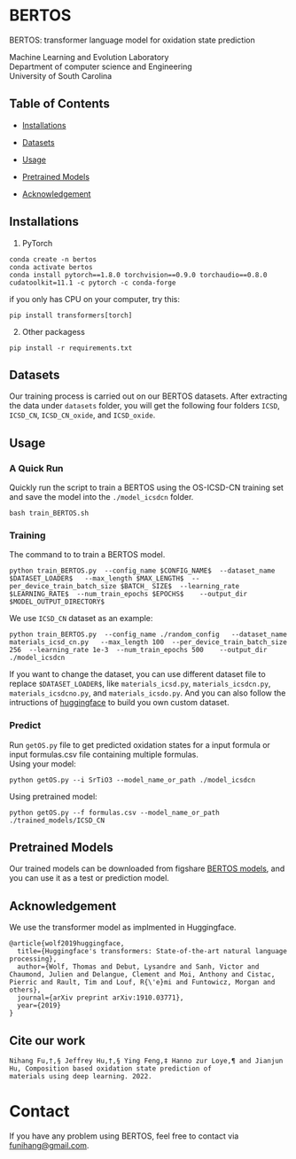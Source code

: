 # BERTOS
BERTOS: transformer language model for oxidation state prediction

Machine Learning and Evolution Laboratory <br>
Department of computer science and Engineering <br>
University of South Carolina

## Table of Contents
- [Installations](##installations)

- [Datasets](##datasets)

- [Usage](##usage)

- [Pretrained Models](##pretrained-models)

- [Acknowledgement](##acknowledgement)

## Installations
1. PyTorch 
```
conda create -n bertos
conda activate bertos
conda install pytorch==1.8.0 torchvision==0.9.0 torchaudio==0.8.0 cudatoolkit=11.1 -c pytorch -c conda-forge
```
if you only has CPU on your computer, try this:
```
pip install transformers[torch]
```

2. Other packagess
```
pip install -r requirements.txt
```  

## Datasets  
Our training process is carried out on our BERTOS datasets. After extracting the data under `datasets` folder, you will get the following four folders `ICSD`, `ICSD_CN`, `ICSD_CN_oxide`, and `ICSD_oxide`.

## Usage
### A Quick Run
Quickly run the script to train a BERTOS using the OS-ICSD-CN training set and save the model into the `./model_icsdcn` folder.
```
bash train_BERTOS.sh
```  
### Training
The command to to train a BERTOS model.  
```
python train_BERTOS.py  --config_name $CONFIG_NAME$  --dataset_name $DATASET_LOADER$   --max_length $MAX_LENGTH$  --per_device_train_batch_size $BATCH_ SIZE$  --learning_rate $LEARNING_RATE$  --num_train_epochs $EPOCHS$    --output_dir $MODEL_OUTPUT_DIRECTORY$
```
We use `ICSD_CN` dataset as an example:
```
python train_BERTOS.py  --config_name ./random_config   --dataset_name materials_icsd_cn.py   --max_length 100  --per_device_train_batch_size 256  --learning_rate 1e-3  --num_train_epochs 500    --output_dir ./model_icsdcn
```
 If you want to change the dataset, you can use different dataset file to replace `$DATASET_LOADER$`, like `materials_icsd.py`, `materials_icsdcn.py`, `materials_icsdcno.py`, and `materials_icsdo.py`. And you can also follow the intructions of [huggingface]() to build you own custom dataset.

### Predict
Run `getOS.py` file to get predicted oxidation states for a input formula or input formulas.csv file containing multiple formulas. <br>
Using your model:
```
python getOS.py --i SrTiO3 --model_name_or_path ./model_icsdcn
```
Using pretrained model:
```
python getOS.py --f formulas.csv --model_name_or_path ./trained_models/ICSD_CN
```

## Pretrained Models
Our trained models can be downloaded from figshare [BERTOS models](https://figshare.com/articles/online_resource/BERTOS_model/21554823), and you can use it as a test or prediction model.

## Acknowledgement
We use the transformer model as implmented in Huggingface.
```
@article{wolf2019huggingface,  
  title={Huggingface's transformers: State-of-the-art natural language processing},  
  author={Wolf, Thomas and Debut, Lysandre and Sanh, Victor and Chaumond, Julien and Delangue, Clement and Moi, Anthony and Cistac, Pierric and Rault, Tim and Louf, R{\'e}mi and Funtowicz, Morgan and others},  
  journal={arXiv preprint arXiv:1910.03771},  
  year={2019}  
}
```

## Cite our work
```
Nihang Fu,†,§ Jeffrey Hu,†,§ Ying Feng,‡ Hanno zur Loye,¶ and Jianjun Hu, Composition based oxidation state prediction of
materials using deep learning. 2022.

```

# Contact
If you have any problem using BERTOS, feel free to contact via [funihang@gmail.com](mailto:funihang@gmail.com).
